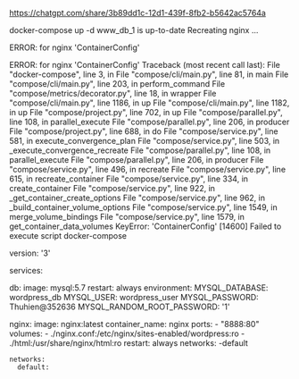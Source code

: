 https://chatgpt.com/share/3b89dd1c-12d1-439f-8fb2-b5642ac5764a

docker-compose up -d
www_db_1 is up-to-date
Recreating nginx ... 

ERROR: for nginx  'ContainerConfig'

ERROR: for nginx  'ContainerConfig'
Traceback (most recent call last):
  File "docker-compose", line 3, in <module>
  File "compose/cli/main.py", line 81, in main
  File "compose/cli/main.py", line 203, in perform_command
  File "compose/metrics/decorator.py", line 18, in wrapper
  File "compose/cli/main.py", line 1186, in up
  File "compose/cli/main.py", line 1182, in up
  File "compose/project.py", line 702, in up
  File "compose/parallel.py", line 108, in parallel_execute
  File "compose/parallel.py", line 206, in producer
  File "compose/project.py", line 688, in do
  File "compose/service.py", line 581, in execute_convergence_plan
  File "compose/service.py", line 503, in _execute_convergence_recreate
  File "compose/parallel.py", line 108, in parallel_execute
  File "compose/parallel.py", line 206, in producer
  File "compose/service.py", line 496, in recreate
  File "compose/service.py", line 615, in recreate_container
  File "compose/service.py", line 334, in create_container
  File "compose/service.py", line 922, in _get_container_create_options
  File "compose/service.py", line 962, in _build_container_volume_options
  File "compose/service.py", line 1549, in merge_volume_bindings
  File "compose/service.py", line 1579, in get_container_data_volumes
KeyError: 'ContainerConfig'
[14600] Failed to execute script docker-compose

version: '3'

services:
  
  db:
    image: mysql:5.7
    restart: always
    environment:
      MYSQL_DATABASE: wordpress_db
      MYSQL_USER: wordpress_user
      MYSQL_PASSWORD: Thuhien@352636
      MYSQL_RANDOM_ROOT_PASSWORD: '1'

  nginx:
    image: nginx:latest
    container_name: nginx
    ports:
      - "8888:80"
    volumes:
      - ./nginx.conf:/etc/nginx/sites-enabled/wordpress:ro
      - ./html:/usr/share/nginx/html:ro
    restart: always 
    networks:
      -default  

    networks:
      default:

